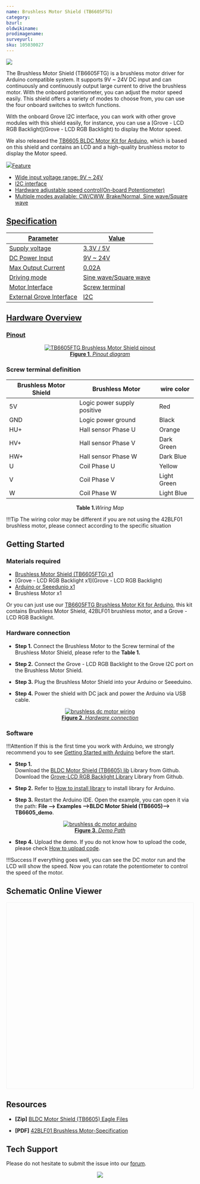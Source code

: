 ```yaml
---
name: Brushless Motor Shield (TB6605FTG)
category: 
bzurl: 
oldwikiname: 
prodimagename: 
surveyurl: 
sku: 105030027
---
```


![](https://files.seeedstudio.com/wiki/BLDC-Motor-Shield-TB6605/img/105030027-preview-wiki.jpg)

The Brushless Motor Shield (TB6605FTG) is a brushless motor driver for Arduino compatible system. It supports 9V ~ 24V DC input and can continuously and continuously output large current to drive the brushless motor. With the onboard potentiometer, you can adjust the motor speed easily. This shield offers a variety of modes to choose from, you can use the four onboard switches to switch functions.  
  
With the onboard Grove I2C interface, you can work with other grove modules with this shield easily, for instance, you can use a [Grove - LCD RGB Backlight](Grove - LCD RGB Backlight) to display the Motor speed. 
 
We also released the [TB6605 BLDC Motor Kit for Arduino](https://www.seeedstudio.com/TB6605-BLDC-Motor-Kit-for-Arduino-p-4024.html), which is based on this shield and contains an LCD and a high-quality brushless motor to display the Motor speed.



<p style=":center"><a href="https://www.seeedstudio.com/BLDC-Motor-Shield-TB6605-p-4025.html" target="_blank"><img src="https://files.seeedstudio.com/wiki/Seeed-WiKi/docs/images/300px-Get_One_Now_Banner-ragular.png /></a></p>



## Feature

- Wide input voltage range: 9V ~ 24V
- I2C interface
- Hardware adjustable speed control(On-board Potentiometer)
- Multiple modes available: CW/CWW, Brake/Normal, Sine wave/Square wave


## Specification

|Parameter|Value|
|---|---|
|Supply voltage|3.3V / 5V|
|DC Power Input|9V ~ 24V|
|Max Output Current|0.02A|
|Driving mode|Sine wave/Square wave|
|Motor Interface|Screw terminal|
|External Grove Interface|I2C|


## Hardware Overview

### Pinout

<div align="center">
<figure>
  <a href="https://files.seeedstudio.com/wiki/BLDC-Motor-Shield-TB6605/img/pinout.jpg" target="_blank"><img src="https://files.seeedstudio.com/wiki/BLDC-Motor-Shield-TB6605/img/pinout.jpg" alt="TB6605FTG Brushless Motor Shield pinout" title="Pinout diagram" />
  <figcaption><b>Figure 1</b>. <i>Pinout diagram</i></figcaption></a>
</figure>
</div>


### Screw terminal definition

|Brushless Motor Shield|Brushless Motor            |wire color |
|----------------------|---------------------------|-----------|
|5V                    |Logic power supply positive|Red        |
|GND                   |Logic power ground         |Black      |
|HU+                   |Hall sensor Phase U        |Orange     |
|HV+                   |Hall sensor Phase V        |Dark Green |
|HW+                   |Hall sensor Phase W        |Dark Blue  |
|U                     |Coil Phase U               |Yellow     |
|V                     |Coil Phase V               |Light Green|
|W                     |Coil Phase W               |Light Blue |

<div align="center"><b>Table 1.</b><i>Wiring Map</i></div>


!!!Tip
        The wiring color may be different if you are not using the 42BLF01 brushless motor, please connect according to the specific situation




## Getting Started


### Materials required

- [Brushless Motor Shield (TB6605FTG) x1](https://www.seeedstudio.com/BLDC-Motor-Shield-TB6605-p-4025.html)
- [Grove - LCD RGB Backlight x1](Grove - LCD RGB Backlight)
- [Arduino or Seeedunio x1](https://www.seeedstudio.com/Seeeduino-V4-2-p-2517.html)
- Brushless Motor x1


Or you can just use our [TB6605FTG Brushless Motor Kit for Arduino](https://www.seeedstudio.com/TB6605-BLDC-Motor-Kit-for-Arduino-p-4024.html), this kit contains Brushless Motor Shield, 42BLF01 brushless motor, and a Grove - LCD RGB Backlight.


### Hardware connection

- **Step 1.** Connect the Brushless Motor to the Screw terminal of the Brushless Motor Shield, please refer to the **Table 1.**

- **Step 2.** Connect the Grove - LCD RGB Backlight to the Grove I2C port on the Brushless Motor Shield.

- **Step 3.** Plug the Brushless Motor Shield into your Arduino or Seeeduino.

- **Step 4.** Power the shield with DC jack and power the Arduino via USB cable.


<div align="center">
<figure>
  <a href="https://files.seeedstudio.com/wiki/BLDC-Motor-Shield-TB6605/img/connect.png" target="_blank"><img src="https://files.seeedstudio.com/wiki/BLDC-Motor-Shield-TB6605/img/connect.png" alt="brushless dc motor wiring" title="Pinout diagram" />
  <figcaption><b>Figure 2</b>. <i>Hardware connection</i></figcaption></a>
</figure>
</div>


### Software

!!!Attention
        If this is the first time you work with Arduino, we strongly recommend you to see [Getting Started with Arduino](http://wiki.seeedstudio.com/Getting_Started_with_Arduino/) before the start.



- **Step 1.**  
Download the [BLDC Motor Shield (TB6605) lib](https://github.com/Seeed-Studio/BLDC_Motor_Shield_TB6605) Library from Github. 
Download the [Grove-LCD RGB Backlight Library](https://github.com/Seeed-Studio/Grove_LCD_RGB_Backlight/archive/master.zip) Library from Github. 

- **Step 2.** Refer to [How to install library](http://wiki.seeedstudio.com/How_to_install_Arduino_Library) to install library for Arduino. 

- **Step 3.** Restart the Arduino IDE. Open the example, you can open it via the path: **File --> Examples -->BLDC Motor Shield (TB6605)--> TB6605_demo**. 


<div align="center">
<figure>
  <a href="https://files.seeedstudio.com/wiki/BLDC-Motor-Shield-TB6605/img/ARDUINO.jpg" target="_blank"><img src="https://files.seeedstudio.com/wiki/BLDC-Motor-Shield-TB6605/img/ARDUINO.jpg" alt="brushless dc motor arduino" title="Pinout diagram" />
  <figcaption><b>Figure 3</b>. <i>Demo Path</i></figcaption></a>
</figure>
</div>


- **Step 4.** Upload the demo. If you do not know how to upload the code, please check [How to upload code](http://wiki.seeedstudio.com/Upload_Code/).


!!!Success
		If everything goes well, you can see the DC motor run and the LCD will show the speed. Now you can rotate the potentiometer to control the speed of the motor.  


## Schematic Online Viewer

<div class="altium-ecad-viewer" data-project-src="https://files.seeedstudio.com/wiki/BLDC-Motor-Shield-TB6605/res/Brushless%20Motor%20Shield%20(TB6605FTG)%20v1.01.zip" style="border-radius: 0px 0px 4px 4px; height: 500px; border-style: solid; border-width: 1px; border-color: rgb(241, 241, 241); overflow: hidden; max-width: 1280px; max-height: 700px; box-sizing: border-box;" />
</div>


## Resources

- **[Zip]** [BLDC Motor Shield (TB6605) Eagle Files](https://files.seeedstudio.com/wiki/BLDC-Motor-Shield-TB6605/res/Brushless%20Motor%20Shield%20(TB6605FTG)%20v1.01.zip)

- **[PDF]** [42BLF01 Brushless Motor-Specification](https://files.seeedstudio.com/wiki/BLDC-Motor-Shield-TB6605/res/42BLF01-Specification.pdf)




## Tech Support

Please do not hesitate to submit the issue into our [forum](https://forum.seeedstudio.com/).
    <br /><p style="text-align:center"><a href="https://www.seeedstudio.com/act-4.html?utm_source=wiki&utm_medium=wikibanner&utm_campaign=newproducts" target="_blank"><img src="https://files.seeedstudio.com/wiki/Wiki_Banner/new_product.jpg" /></a></p>